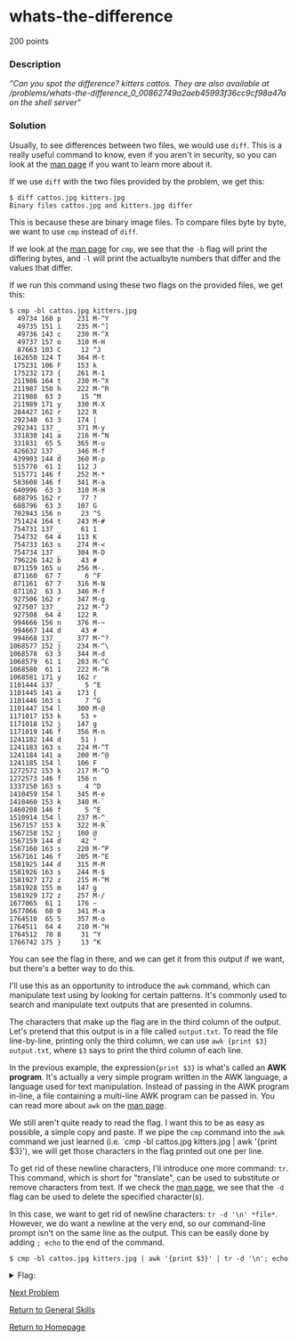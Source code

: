# whats-the-difference
200 points

### Description
*"Can you spot the difference? kitters cattos. They are also available at /problems/whats-the-difference_0_00862749a2aeb45993f36cc9cf98a47a on the shell server"*

### Solution
Usually, to see differences between two files, we would use `diff`. This is a really useful command to know, even if you aren't in security, so you can look at
the [man page](https://man7.org/linux/man-pages/man1/diff.1.html) if you want to learn more about it. 

If we use `diff` with the two files provided by the problem, we get this:
```
$ diff cattos.jpg kitters.jpg 
Binary files cattos.jpg and kitters.jpg differ
```

This is because these are binary image files. To compare files byte by byte, we want to use `cmp` instead of `diff`. 

If we look at the [man page](https://man7.org/linux/man-pages/man1/cmp.1.html) for `cmp`, we see that the `-b` flag will print the differing bytes,
and `-l` will print the actualbyte numbers that differ and the values that differ. 

If we run this command using these two flags on the provided files, we get this:
```
$ cmp -bl cattos.jpg kitters.jpg
  49734 160 p    231 M-^Y
  49735 151 i    235 M-^]
  49736 143 c    230 M-^X
  49737 157 o    310 M-H
  87663 103 C     12 ^J
 162650 124 T    364 M-t
 175231 106 F    153 k
 175232 173 {    261 M-1
 211986 164 t    230 M-^X
 211987 150 h    222 M-^R
 211988  63 3     15 ^M
 211989 171 y    330 M-X
 284427 162 r    122 R
 292340  63 3    174 |
 292341 137 _    371 M-y
 331830 141 a    216 M-^N
 331831  65 5    365 M-u
 426632 137 _    346 M-f
 439903 144 d    360 M-p
 515770  61 1    112 J
 515771 146 f    252 M-*
 583608 146 f    341 M-a
 640996  63 3    310 M-H
 688795 162 r     77 ?
 688796  63 3    107 G
 702943 156 n     23 ^S
 751424 164 t    243 M-#
 754731 137 _     61 1
 754732  64 4    113 K
 754733 163 s    274 M-<
 754734 137 _    304 M-D
 796226 142 b     43 #
 871159 165 u    256 M-.
 871160  67 7      6 ^F
 871161  67 7    316 M-N
 871162  63 3    346 M-f
 927506 162 r    347 M-g
 927507 137 _    212 M-^J
 927508  64 4    122 R
 994666 156 n    376 M-~
 994667 144 d     43 #
 994668 137 _    377 M-^?
1068577 152 j    234 M-^\
1068578  63 3    344 M-d
1068579  61 1    203 M-^C
1068580  61 1    222 M-^R
1068581 171 y    162 r
1101444 137 _      5 ^E
1101445 141 a    173 {
1101446 163 s      7 ^G
1101447 154 l    300 M-@
1171017 153 k     53 +
1171018 152 j    147 g
1171019 146 f    356 M-n
1241182 144 d     51 )
1241183 163 s    224 M-^T
1241184 141 a    200 M-^@
1241185 154 l    106 F
1272572 153 k    217 M-^O
1272573 146 f    156 n
1337150 163 s      4 ^D
1410459 154 l    345 M-e
1410460 153 k    340 M-`
1460208 146 f      5 ^E
1510914 154 l    237 M-^_
1567157 153 k    322 M-R
1567158 152 j    100 @
1567159 144 d     42 "
1567160 163 s    220 M-^P
1567161 146 f    205 M-^E
1581925 144 d    315 M-M
1581926 163 s    244 M-$
1581927 172 z    215 M-^M
1581928 155 m    147 g
1581929 172 z    257 M-/
1677065  61 1    176 ~
1677066  60 0    341 M-a
1764510  65 5    357 M-o
1764511  64 4    210 M-^H
1764512  70 8     31 ^Y
1766742 175 }     13 ^K
```

You can see the flag in there, and we can get it from this output if we want, but there's a better way to do this. 

I'll use this as an opportunity to introduce the `awk` command, which can manipulate text using by looking for certain patterns. It's commonly used to search
and manipulate text outputs that are presented in columns.

The characters that make up the flag are in the third column of the output. Let's pretend that this output is in a file called `output.txt`. To read the file 
line-by-line, printing only the third column, we can use `awk {print $3} output.txt`, where `$3` says to print the third column of each line.

In the previous example, the expression`{print $3}` is what's called an **AWK program**. It's actually a very simple program written in the AWK language, a 
language used for text manipulation. Instead of passing in the AWK program in-line, a file containing a multi-line AWK program can be passed in. You can
read more about `awk` on the [man page](https://man7.org/linux/man-pages/man1/awk.1p.html).

We still aren't quite ready to read the flag. I want this to be as easy as possible, a simple copy and paste. If we pipe the `cmp` command into the `awk` command 
we just learned (i.e. `cmp -bl cattos.jpg kitters.jpg | awk '{print $3}'), we will get those characters in the flag printed out one per line.

To get rid of these newline characters, I'll introduce one more command: `tr`. This command, which is short for "translate", can be used to substitute or remove
characters from text. If we check the [man page](https://man7.org/linux/man-pages/man1/tr.1.html), we see that the `-d` flag can be used to delete the specified 
character(s).

In this case, we want to get rid of newline characters: `tr -d '\n' *file*`. However, we do want a newline at the very end, so our command-line prompt isn't on
the same line as the output. This can be easily done by adding `; echo` to the end of the command.
```
$ cmp -bl cattos.jpg kitters.jpg | awk '{print $3}' | tr -d '\n'; echo
```

<details>
  <summary>Flag:</summary>
  picoCTF{th3yr3_a5_d1ff3r3nt_4s_bu773r_4nd_j311y_aslkjfdsalkfslkflkjdsfdszmz10548}
</details>

[Next Problem](https://github.com/sdvickers98/picoCTF-2019-Walkthrough/blob/master/general_skills/%2312%20-%20plumbing.md)

[Return to General Skills](https://github.com/sdvickers98/picoCTF-2019-Walkthrough/blob/master/general_skills/%230%20-%20General%20Skills%20Homepage.md)

[Return to Homepage](https://github.com/sdvickers98/picoCTF-2019-Walkthrough)
